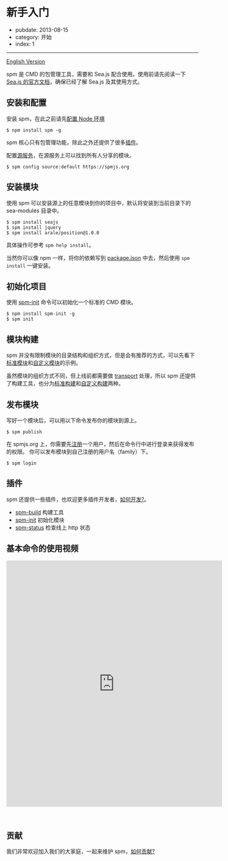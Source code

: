 # 新手入门

- pubdate: 2013-08-15
- category: 开始
- index: 1

---

[English Version](http://docs.spmjs.org/en/)

spm 是 CMD 的包管理工具，需要和 Sea.js 配合使用。使用前请先阅读一下 [Sea.js 的官方文档](http://seajs.org/)，确保已经了解 Sea.js 及其使用方式。

## 安装和配置

安装 spm，在此之前请先[配置 Node 环境](./environment.html)

```
$ npm install spm -g
```

spm 核心只有包管理功能，除此之外还提供了很多[插件](../cli/help.html)。

配置[源服务](https://spmjs.org/)，在源服务上可以找到所有人分享的模块。

```
$ spm config source:default https://spmjs.org
```

## 安装模块

使用 spm 可以安装源上的任意模块到你的项目中，默认将安装到当前目录下的 sea-modules 目录中。

```
$ spm install seajs
$ spm install jquery
$ spm install arale/position@1.0.0
```

具体操作可参考 `spm help install`。

当然你可以像 npm 一样，将你的依赖写到 [package.json](http://docs.spmjs.org/doc/package) 中去，然后使用 `spm install` 一键安装。

## 初始化项目

使用 [spm-init](http://docs.spmjs.org/cli/init) 命令可以初始化一个标准的 CMD 模块。

```
$ npm install spm-init -g
$ spm init
```

## 模块构建

spm 并没有限制模块的目录结构和组织方式，但是会有推荐的方式，可以先看下[标准模块](https://github.com/spmjs/spm-build/tree/master/examples/simple)和[自定义模块](https://github.com/spmjs/spm-build/tree/master/examples/simple-grunt)的示例。

虽然模块的组织方式不同，但上线前都需要做 [transport](./transport.html) 处理，所以 spm 还提供了构建工具，也分为[标准构建](./spm-build.html)和[自定义构建](./grunt-build.html)两种。

## 发布模块

写好一个模块后，可以用以下命令发布你的模块到源上。

```
$ spm publish
```

在 spmjs.org 上，你需要先[注册](https://spmjs.org/account/signup)一个用户，然后在命令行中进行登录来获得发布的权限。
你可以发布模块到自己注册的用户名（family）下。

```
$ spm login
```

## 插件

spm 还提供一些插件，也欢迎更多插件开发者，[如何开发?](../api/develop-plugin.html)。

- [spm-build](../cli/build.html) 构建工具
- [spm-init](../cli/init.html) 初始化模块
- [spm-status](../cli/status.html) 检查线上 http 状态

## 基本命令的使用视频

<iframe style="margin-bottom:30px;" src="http://ascii.io/a/2533/raw" frameborder="0" width="566" height="646"></iframe>


## 贡献

我们非常欢迎加入我们的大家庭，一起来维护 spm，[如何贡献?](./contribute.html)
